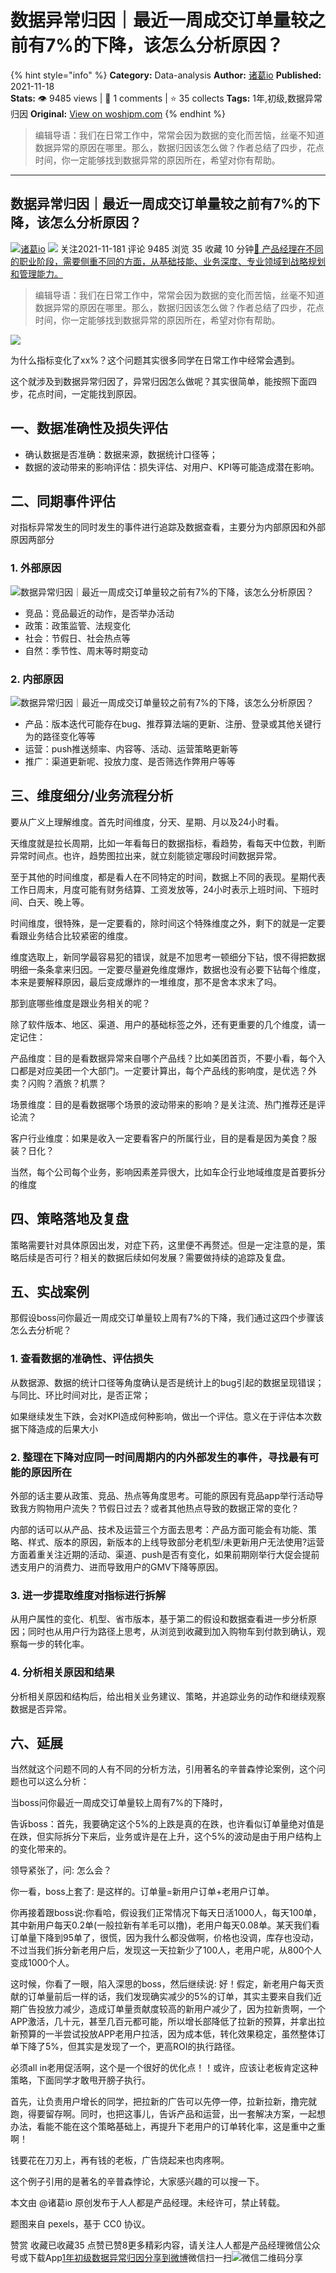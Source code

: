 # 数据异常归因｜最近一周成交订单量较之前有7%的下降，该怎么分析原因？
{% hint style="info" %}
**Category:** Data-analysis
**Author:** [诸葛io](https://www.woshipm.com/u/58394)
**Published:** 2021-11-18  
**Stats:** 👁️ 9485 views | 💬 1 comments | ⭐ 35 collects
**Tags:** 1年,初级,数据异常归因
**Original:** [View on woshipm.com](https://www.woshipm.com/data-analysis/5219739.html)
{% endhint %}
> 编辑导语：我们在日常工作中，常常会因为数据的变化而苦恼，丝毫不知道数据异常的原因在哪里。那么，数据归因该怎么做？作者总结了四步，花点时间，你一定能够找到数据异常的原因所在，希望对你有帮助。

---

## 数据异常归因｜最近一周成交订单量较之前有7%的下降，该怎么分析原因？

[![](https://image.woshipm.com/wp-files/2015/11/602683154546318684.jpg!/both/72x72)](https://www.woshipm.com/u/58394)[诸葛io](https://www.woshipm.com/u/58394) ![](https://static.woshipm.com/tag/1101_1@2x.png) 关注2021-11-181 评论 9485 浏览 35 收藏 10 分钟[🔗 产品经理在不同的职业阶段，需要侧重不同的方面，从基础技能、业务深度、专业领域到战略规划和管理能力。](https://ke.qidianla.com/courses/90pm)

> 编辑导语：我们在日常工作中，常常会因为数据的变化而苦恼，丝毫不知道数据异常的原因在哪里。那么，数据归因该怎么做？作者总结了四步，花点时间，你一定能够找到数据异常的原因所在，希望对你有帮助。

![](https://image.woshipm.com/wp-files/2021/11/pGcz7FrcFOZbdj0n0GqU.jpg)

为什么指标变化了xx%？这个问题其实很多同学在日常工作中经常会遇到。

这个就涉及到数据异常归因了，异常归因怎么做呢？其实很简单，能按照下面四步，花点时间，一定能找到原因。

## 一、数据准确性及损失评估

*   确认数据是否准确：数据来源，数据统计口径等；
*   数据的波动带来的影响评估：损失评估、对用户、KPI等可能造成潜在影响。

## 二、同期事件评估

对指标异常发生的同时发生的事件进行追踪及数据查看，主要分为内部原因和外部原因两部分

### 1\. 外部原因

![数据异常归因｜最近一周成交订单量较之前有7%的下降，该怎么分析原因？](https://image.woshipm.com/wp-files/2021/11/hE901uMOMMr2BTDkevxu.png)

*   竞品：竞品最近的动作，是否举办活动
*   政策：政策监管、法规变化
*   社会：节假日、社会热点等
*   自然：季节性、周末等时期变动

### 2\. 内部原因

![数据异常归因｜最近一周成交订单量较之前有7%的下降，该怎么分析原因？](https://image.woshipm.com/wp-files/2021/11/RHLYfOMeek1mdNZ94hWK.png)

*   产品：版本迭代可能存在bug、推荐算法端的更新、注册、登录或其他关键行为的路径变化等等
*   运营：push推送频率、内容等、活动、运营策略更新等
*   推广：渠道更新呢、投放力度、是否筛选作弊用户等等

## 三、维度细分/业务流程分析

要从广义上理解维度。首先时间维度，分天、星期、月以及24小时看。

天维度就是拉长周期，比如一年看每日的数据指标，看趋势，看每天中位数，判断异常时间点。也许，趋势图拉出来，就立刻能锁定哪段时间数据异常。

至于其他的时间维度，都是看人在不同特定的时间，数据上不同的表现。星期代表工作日周末，月度可能有财务结算、工资发放等，24小时表示上班时间、下班时间、白天、晚上等。

时间维度，很特殊，是一定要看的，除时间这个特殊维度之外，剩下的就是一定要看跟业务结合比较紧密的维度。

维度选取上，新同学最容易犯的错误，就是不加思考一顿细分下钻，恨不得把数据明细一条条拿来归因。一定要尽量避免维度爆炸，数据也没有必要下钻每个维度，本来是要解释原因，最后变成爆炸的一堆维度，那不是舍本求末了吗。

那到底哪些维度是跟业务相关的呢？

除了软件版本、地区、渠道、用户的基础标签之外，还有更重要的几个维度，请一定记住：

产品维度：目的是看数据异常来自哪个产品线？比如美团首页，不要小看，每个入口都是对应美团一个大部门。一定要计算出，每个产品线的影响度，是优选？外卖？闪购？酒旅？机票？

场景维度：目的是看数据哪个场景的波动带来的影响？是关注流、热门推荐还是评论流？

客户行业维度：如果是收入一定要看客户的所属行业，目的是看是因为美食？服装？日化？

当然，每个公司每个业务，影响因素差异很大，比如车企行业地域维度是首要拆分的维度

## 四、策略落地及复盘

策略需要针对具体原因出发，对症下药，这里便不再赘述。但是一定注意的是，策略后续是否可行？相关的数据后续如何发展？需要做持续的追踪及复盘。

## 五、实战案例

那假设boss问你最近一周成交订单量较上周有7%的下降，我们通过这四个步骤该怎么去分析呢？

### 1\. 查看数据的准确性、评估损失

从数据源、数据的统计口径等角度确认是否是统计上的bug引起的数据呈现错误；与同比、环比时间对比，是否正常；

如果继续发生下跌，会对KPI造成何种影响，做出一个评估。意义在于评估本次数据下降造成的后果大小

### 2\. 整理在下降对应同一时间周期内的内外部发生的事件，寻找最有可能的原因所在

外部的话主要从政策、竞品、热点等角度思考。可能的原因有竞品app举行活动导致我方购物用户流失？节假日过去？或者其他热点导致的数据正常的变化？

内部的话可以从产品、技术及运营三个方面去思考：产品方面可能会有功能、策略、样式、版本的原因，新版本的上线导致部分老机型/未更新用户无法使用?运营方面着重关注近期的活动、渠道、push是否有变化，如果前期刚举行大促会提前透支用户的消费力、进而导致用户的GMV下降等原因。

### 3\. 进一步提取维度对指标进行拆解

从用户属性的变化、机型、省市版本，基于第二的假设和数据查看进一步分析原因；同时也从用户行为路径上思考，从浏览到收藏到加入购物车到付款到确认，观察每一步的转化率。

### 4\. 分析相关原因和结果

分析相关原因和结构后，给出相关业务建议、策略，并追踪业务的动作和继续观察数据是否异常。

## 六、延展

当然就这个问题不同的人有不同的分析方法，引用著名的辛普森悖论案例，这个问题也可以这么分析：

当boss问你最近一周成交订单量较上周有7%的下降时，

告诉boss：首先，我要确定这个5%的上跌是真的在跌，也许看似订单量绝对值是在跌，但实际拆分下来后，业务或许是在上升，这个5%的波动是由于用户结构上的变化带来的。

领导紧张了，问: 怎么会？

你一看，boss上套了: 是这样的。订单量=新用户订单+老用户订单。

你再接着跟boss说:你看哈，假设我们正常情况下每天日活1000人，每天100单，其中新用户每天0.2单(一般拉新有羊毛可以撸)，老用户每天0.08单。某天我们看订单量下降到95单了，很慌，因为我什么都没做啊，价格也没调，库存也没动，不过当我们拆分新老用户后，发现这一天拉新少了100人，老用户呢，从800个人变成1000个人。

这时候，你看了一眼，陷入深思的boss，然后继续说: 好！假定，新老用户每天贡献的订单量前后一样的话，我们发现确实减少的5%的订单，其实主要来自我们近期广告投放力减少，造成订单量贡献度较高的新用户减少了，因为拉新贵啊，一个APP激活，几十元，甚至几百元都可能，所以增长部降低了拉新的预算，并拿出拉新预算的一半尝试投放APP老用户拉活，因为成本低，转化效果稳定，虽然整体订单下降了5%，但其实是发现了一个，更高ROI的执行路径。

必须all in老用促活啊，这个是一个很好的优化点！！或许，应该让老板肯定这种策略，下面同学才敢甩开膀子执行。

首先，让负责用户增长的同学，把拉新的广告可以先停一停，拉新拉新，撸完就跑，得要留存啊。同时，也把这事儿，告诉产品和运营，出一套解决方案，一起想办法，看能不能在这个策略基础上，再提升下老用户的订单转化率，这是重中之重啊！

钱要花在刀刃上，再有钱的老板，广告烧起来也肉疼啊。

这个例子引用的是著名的辛普森悖论，大家感兴趣的可以搜一下。

本文由 @诸葛io 原创发布于人人都是产品经理。未经许可，禁止转载。

题图来自 pexels，基于 CC0 协议。

赞赏 收藏已收藏35 点赞已赞8更多精彩内容，请关注人人都是产品经理微信公众号或下载App[1年](https://www.woshipm.com/tag/1%e5%b9%b4)[初级](https://www.woshipm.com/tag/%e5%88%9d%e7%ba%a7)[数据异常归因](https://www.woshipm.com/tag/%e6%95%b0%e6%8d%ae%e5%bc%82%e5%b8%b8%e5%bd%92%e5%9b%a0)[分享到微博](https://service.weibo.com/share/share.php?appkey=2775287854&title=数据异常归因｜最近一周成交订单量较之前有7%的下降，该怎么分析原因？&url=https://www.woshipm.com/data-analysis/5219739.html&pic=https://image.woshipm.com/wp-files/2021/11/pGcz7FrcFOZbdj0n0GqU.jpg)微信扫一扫![微信二维码](https://api.pwmqr.com/qrcode/create/?url=https://www.woshipm.com/data-analysis/5219739.html)分享